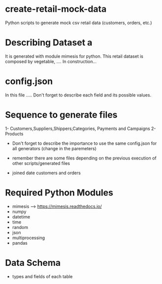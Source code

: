 # create-retail-mock-data
Python scripts to generate mock csv retail data (customers, orders, etc.)

# Describing Dataset a
It is generated with module mimesis for python. This retail dataset is composed by vegetable, ....
In construction...

# config.json
In this file .....
Don't forget to describe each field and its possible values.

# Sequence to generate files
1- Customers,Suppliers,Shippers,Categories, Payments and Campaigns
2- Products
- Don't forget to describe the importance to use the same config.json for all generators (change in the paremeters)
- remember there are some files depending on the previous execution of other scripts/generated files

- joined date customers and orders

# Required Python Modules
- mimesis --> https://mimesis.readthedocs.io/
- numpy
- datetime
- time
- random
- json
- multiprocessing
- pandas

# Data Schema
- types and fields of each table



